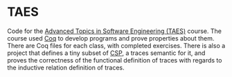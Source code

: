 # TAES

Code for the [Advanced Topics in Software Engineering (TAES)](https://sites.google.com/a/cin.ufpe.br/if722) course.
The course used [Coq](https://coq.inria.fr/) to develop programs and prove properties about them.
There are Coq files for each class, with completed exercises. There is also a project that defines a tiny subset of [CSP](https://en.wikipedia.org/wiki/Communicating_sequential_processe), a traces semantic for it,
and proves the correctness of the functional definition of traces with regards to the inductive relation definition of traces.
